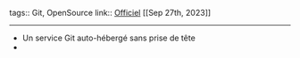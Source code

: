 tags:: Git, OpenSource
link:: [Officiel](https://git.disroot.org/) 
[[Sep 27th, 2023]]
***

- Un service Git auto-hébergé sans prise de tête
-